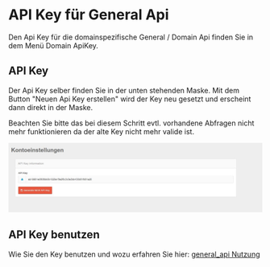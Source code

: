 # API Key für General Api

Den Api Key für die domainspezifische General / Domain Api finden Sie in dem Menü Domain ApiKey.

## API Key 

Der Api Key selber finden Sie in der unten stehenden Maske. Mit dem Button "Neuen Api Key erstellen" wird der Key neu gesetzt und erscheint dann direkt in der Maske.

Beachten Sie bitte das bei diesem Schritt evtl. vorhandene Abfragen nicht mehr funktionieren da der alte Key nicht mehr valide ist.

![screenshot-2020.12.17-13_59_55-1608209995197](../assets/screenshot-2020.12.17-13_59_55-1608209995197.jpg)



## API Key benutzen

Wie Sie den Key benutzen und wozu erfahren Sie hier: [general_api Nutzung](general_api.md) 